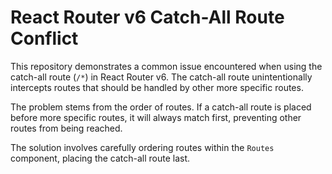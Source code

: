 # React Router v6 Catch-All Route Conflict

This repository demonstrates a common issue encountered when using the catch-all route (`/*`) in React Router v6.  The catch-all route unintentionally intercepts routes that should be handled by other more specific routes.

The problem stems from the order of routes.  If a catch-all route is placed before more specific routes, it will always match first, preventing other routes from being reached.

The solution involves carefully ordering routes within the `Routes` component, placing the catch-all route last.